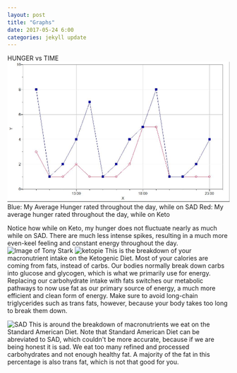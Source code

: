 ```yaml
---
layout: post
title: "Graphs"
date: 2017-05-24 6:00
categories: jekyll update
---
```

HUNGER vs TIME
![hunger graph](/pics/hungergraph.jpg)
Blue: My Average Hunger rated throughout the day, while on SAD
Red: My average hunger rated throughout the day, while on Keto

Notice how while on Keto, my hunger does not fluctuate nearly as much while on SAD. There are much less intense spikes, resulting in a much more even-keel feeling and constant energy throughout the day.
![Image of Tony Stark](https://scifiinterfaces.files.wordpress.com/2015/11/avengers_pullvp-02.png?w=545)
![ketopie](https://www.google.com/url?sa=i&rct=j&q=&esrc=s&source=images&cd=&cad=rja&uact=8&ved=0ahUKEwjC8pvSkKzUAhWmjlQKHdLDDXgQjRwIBw&url=https%3A%2F%2Fwww.t-nation.com%2Fdiet-fat-loss%2Fugly-truth-about-ketogenic-diets&psig=AFQjCNHUl7ajFdgvwAGtqjOL04Rhb0whZQ&ust=1496938507551843)
This is the breakdown of your macronutrient intake on the Ketogenic Diet. Most of your calories are coming from fats, instead of carbs. Our bodies normally break down carbs into glucose and glycogen, which is what we primarily use for energy. Replacing our carbohydrate intake with fats switches our metabolic pathways to now use fat as our primary source of energy, a much more efficient and clean form of energy. Make sure to avoid long-chain triglycerides such as trans fats, however, because your body takes too long to break them down.

![SAD](https://www.google.com/url?sa=i&rct=j&q=&esrc=s&source=images&cd=&cad=rja&uact=8&ved=0ahUKEwiiuLbrkKzUAhXrh1QKHZJwCdIQjRwIBw&url=http%3A%2F%2Fbreaknutrition.com%2Fketogenic-diets-in-human-evolutionary-history%2F&psig=AFQjCNGgkUT9r9tVjfrTnZOayLgov-MAYg&ust=1496938549842272)
This is around the breakdown of macronutrients we eat on the Standard American Diet. Note that Standard American Diet can be abreviated to SAD, which couldn't be more accurate, because if we are being honest it is sad. We eat too many refined and processed carbohydrates and not enough healthy fat. A majority of the fat in this percentage is also trans fat, which is not that good for you.
